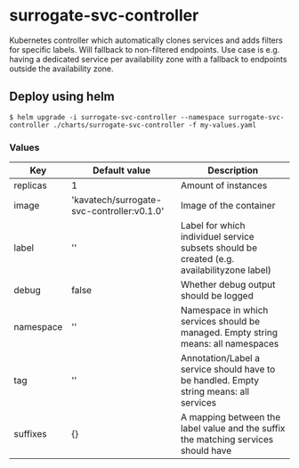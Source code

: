 # surrogate-svc-controller
Kubernetes controller which automatically clones services and adds filters for specific labels. Will fallback to non-filtered endpoints.
Use case is e.g. having a dedicated service per availability zone with a fallback to endpoints outside the availability zone.

## Deploy using helm
```
$ helm upgrade -i surrogate-svc-controller --namespace surrogate-svc-controller ./charts/surrogate-svc-controller -f my-values.yaml
```

### Values

| Key       | Default value                               | Description               |
| --------- | ------------------------------------------- | ------------------------- |
| replicas  | 1                                           | Amount of instances    |
| image     | 'kavatech/surrogate-svc-controller:v0.1.0'  | Image of the container    |
| label     | ''                                          | Label for which individuel service subsets should be created (e.g. availabilityzone label)     |
| debug     | false                                       | Whether debug output should be logged     |
| namespace | ''                                          | Namespace in which services should be managed. Empty string means: all namespaces     |
| tag       | ''                                          | Annotation/Label a service should have to be handled. Empty string means: all services     |
| suffixes  | {}                                          | A mapping between the label value and the suffix the matching services should have     |